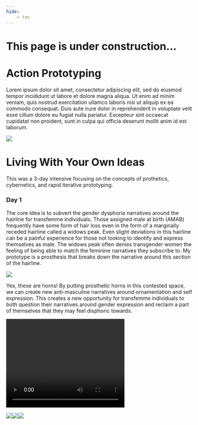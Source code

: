 ```yaml
---
hide:
    - toc
---
```

# This page is under construction...

# Action Prototyping

Lorem ipsum dolor sit amet, consectetur adipiscing elit, sed do eiusmod tempor incididunt ut labore et dolore magna aliqua. Ut enim ad minim veniam, quis nostrud exercitation ullamco laboris nisi ut aliquip ex ea commodo consequat. Duis aute irure dolor in reprehenderit in voluptate velit esse cillum dolore eu fugiat nulla pariatur. Excepteur sint occaecat cupidatat non proident, sunt in culpa qui officia deserunt mollit anim id est laborum.

![](../images/MT01/scorpio_blow.jpg)

# Living With Your Own Ideas

This was a 3-day intensive focusing on the concepts of prothetics, cybernetics, and rapid iterative prototyping.

### Day 1

The core idea is to subvert the gender dysphoria narratives around the hairline for transfemme individuals. Those assigned male at birth (AMAB) frequently have some form of hair loss even in the form of a marginally receded hairline called a widows peak. Even slight deviations in this hairline can be a painful experience for those not looking to identify and express themselves as male. The widows peak often denies transgender women the feeling of being able to match the feminine narratives they subscribe to. My prototype is a prosthesis that breaks down the narrative around this section of the hairline.

![](C:/Users/mmgus/Desktop/mdef-template/docs/images/Embodied-Prototypes/Living-With-Your-Own-Ideas/Horn-Varieties.jpg)

Yes, these are horns! By putting prosthetic horns in this contested space, we can create new anti-masculine narratives around ornamentation and self expression. This creates a new opportunity for transfemme individuals to both question their narratives around gender expression and reclaim a part of themselves that they may feel disphoric towards.

<video src="C:/Users/mmgus/Desktop/mdef-template/docs/images/Embodied-Prototypes/Living-With-Your-Own-Ideas/Horn-Application.mp4" width="320" height="240" controls></video>

![](C:/Users/mmgus/Desktop/mdef-template/docs/images/Embodied-Prototypes/Living-With-Your-Own-Ideas/Horn-Left.jpg)![](C:/Users/mmgus/Desktop/mdef-template/docs/images/Embodied-Prototypes/Living-With-Your-Own-Ideas/Horn-Front.jpg)![](C:/Users/mmgus/Desktop/mdef-template/docs/images/Embodied-Prototypes/Living-With-Your-Own-Ideas/Horn-Right.jpg)